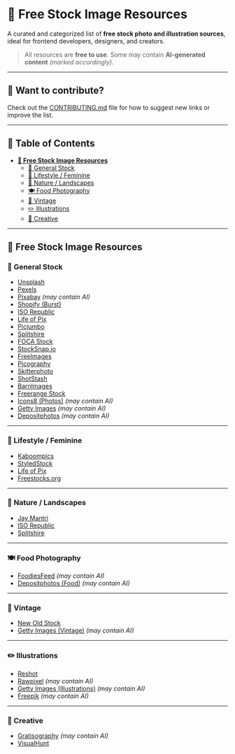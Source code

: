 # 📸 Free Stock Image Resources

A curated and categorized list of **free stock photo and illustration sources**, ideal for frontend developers, designers, and creators.

> All resources are **free to use**. Some may contain **AI-generated content** _(marked accordingly)_.

---

## 🤝 Want to contribute?

Check out the [CONTRIBUTING.md](../CONTRIBUTING.md) file for how to suggest new links or improve the list.

---

## 🧭 Table of Contents

- [**📸 Free Stock Image Resources**](#-free-stock-image-resources)
  - [📂 General Stock](#-general-stock)
  - [👗 Lifestyle / Feminine](#-lifestyle--feminine)
  - [🌿 Nature / Landscapes](#-nature--landscapes)
  - [🍽️ Food Photography](#-food-photography)
  - [📼 Vintage](#-vintage)
  - [✏️ Illustrations](#-illustrations)
  - [🎨 Creative](#-creative)

---

## 📸 Free Stock Image Resources

### 📂 General Stock
- [Unsplash](https://unsplash.com/)  
- [Pexels](https://www.pexels.com/)  
- [Pixabay](https://pixabay.com/) *(may contain AI)*  
- [Shopify (Burst)](https://www.shopify.com/stock-photos)  
- [ISO Republic](https://isorepublic.com/)  
- [Life of Pix](https://www.lifeofpix.com/)  
- [Picjumbo](https://picjumbo.com/)  
- [Splitshire](https://www.splitshire.com/)  
- [FOCA Stock](https://focastock.com/)  
- [StockSnap.io](https://stocksnap.io/)  
- [FreeImages](https://www.freeimages.com/)  
- [Picography](https://picography.co/)  
- [Skitterphoto](https://skitterphoto.com/)  
- [ShotStash](https://shotstash.com/)  
- [BarnImages](https://barnimages.com/)  
- [Freerange Stock](https://freerangestock.com/)  
- [Icons8 (Photos)](https://photos.icons8.com/) *(may contain AI)*  
- [Getty Images](https://www.gettyimages.fr/) *(may contain AI)*  
- [Depositphotos](https://depositphotos.com/) *(may contain AI)*

---

### 👗 Lifestyle / Feminine
- [Kaboompics](https://kaboompics.com/)  
- [StyledStock](https://styledstock.co/)  
- [Life of Pix](https://www.lifeofpix.com/)  
- [Freestocks.org](https://freestocks.org/)

---

### 🌿 Nature / Landscapes
- [Jay Mantri](https://jaymantri.com/)  
- [ISO Republic](https://isorepublic.com/)  
- [Splitshire](https://www.splitshire.com/)  

---

### 🍽️ Food Photography
- [FoodiesFeed](https://www.foodiesfeed.com/) *(may contain AI)*  
- [Depositphotos (Food)](https://depositphotos.com/fr/photos/culinaire.html) *(may contain AI)*

---

### 📼 Vintage
- [New Old Stock](https://nos.twnsnd.co/)  
- [Getty Images (Vintage)](https://www.gettyimages.fr/illustrations-cr%C3%A9atives/illustrations) *(may contain AI)*

---

### ✏️ Illustrations
- [Reshot](https://www.reshot.com/free-vector-illustrations)  
- [Rawpixel](https://www.rawpixel.com/free-images) *(may contain AI)*  
- [Getty Images (Illustrations)](https://www.gettyimages.fr/illustrations-cr%C3%A9atives/illustrations) *(may contain AI)*  
- [Freepik](https://www.freepik.com/) *(may contain AI)*

---

### 🎨 Creative
- [Gratisography](https://gratisography.com/) *(may contain AI)*  
- [VisualHunt](https://visualhunt.com/)
